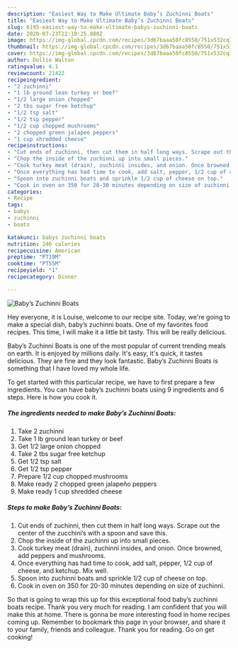 ```yaml
---
description: "Easiest Way to Make Ultimate Baby’s Zuchinni Boats"
title: "Easiest Way to Make Ultimate Baby’s Zuchinni Boats"
slug: 6195-easiest-way-to-make-ultimate-babys-zuchinni-boats
date: 2020-07-23T22:10:25.880Z
image: https://img-global.cpcdn.com/recipes/3d67baaa50fc8550/751x532cq70/babys-zuchinni-boats-recipe-main-photo.jpg
thumbnail: https://img-global.cpcdn.com/recipes/3d67baaa50fc8550/751x532cq70/babys-zuchinni-boats-recipe-main-photo.jpg
cover: https://img-global.cpcdn.com/recipes/3d67baaa50fc8550/751x532cq70/babys-zuchinni-boats-recipe-main-photo.jpg
author: Dollie Walton
ratingvalue: 4.1
reviewcount: 21422
recipeingredient:
- "2 zuchinni"
- "1 lb ground lean turkey or beef"
- "1/2 large onion chopped"
- "2 tbs sugar free ketchup"
- "1/2 tsp salt"
- "1/2 tsp pepper"
- "1/2 cup chopped mushrooms"
- "2 chopped green jalapeo peppers"
- "1 cup shredded cheese"
recipeinstructions:
- "Cut ends of zuchinni, then cut them in half long ways. Scrape out the center of the zucchini’s with a spoon and save this."
- "Chop the inside of the zuchinni up into small pieces."
- "Cook turkey meat (drain), zuchinni insides, and onion. Once browned, add peppers and mushrooms."
- "Once everything has had time to cook, add salt, pepper, 1/2 cup of cheese, and ketchup. Mix well."
- "Spoon into zuchinni boats and sprinkle 1/2 cup of cheese on top."
- "Cook in oven on 350 for 20-30 minutes depending on size of zuchinni."
categories:
- Recipe
tags:
- babys
- zuchinni
- boats

katakunci: babys zuchinni boats 
nutrition: 246 calories
recipecuisine: American
preptime: "PT19M"
cooktime: "PT55M"
recipeyield: "1"
recipecategory: Dinner

---
```



![Baby’s Zuchinni Boats](https://img-global.cpcdn.com/recipes/3d67baaa50fc8550/751x532cq70/babys-zuchinni-boats-recipe-main-photo.jpg)

Hey everyone, it is Louise, welcome to our recipe site. Today, we're going to make a special dish, baby’s zuchinni boats. One of my favorites food recipes. This time, I will make it a little bit tasty. This will be really delicious.

Baby’s Zuchinni Boats is one of the most popular of current trending meals on earth. It is enjoyed by millions daily. It's easy, it's quick, it tastes delicious. They are fine and they look fantastic. Baby’s Zuchinni Boats is something that I have loved my whole life.




To get started with this particular recipe, we have to first prepare a few ingredients. You can have baby’s zuchinni boats using 9 ingredients and 6 steps. Here is how you cook it.

<!--inarticleads1-->

##### The ingredients needed to make Baby’s Zuchinni Boats:

1. Take 2 zuchinni
1. Take 1 lb ground lean turkey or beef
1. Get 1/2 large onion chopped
1. Take 2 tbs sugar free ketchup
1. Get 1/2 tsp salt
1. Get 1/2 tsp pepper
1. Prepare 1/2 cup chopped mushrooms
1. Make ready 2 chopped green jalapeño peppers
1. Make ready 1 cup shredded cheese




<!--inarticleads2-->

##### Steps to make Baby’s Zuchinni Boats:

1. Cut ends of zuchinni, then cut them in half long ways. Scrape out the center of the zucchini’s with a spoon and save this.
1. Chop the inside of the zuchinni up into small pieces.
1. Cook turkey meat (drain), zuchinni insides, and onion. Once browned, add peppers and mushrooms.
1. Once everything has had time to cook, add salt, pepper, 1/2 cup of cheese, and ketchup. Mix well.
1. Spoon into zuchinni boats and sprinkle 1/2 cup of cheese on top.
1. Cook in oven on 350 for 20-30 minutes depending on size of zuchinni.




So that is going to wrap this up for this exceptional food baby’s zuchinni boats recipe. Thank you very much for reading. I am confident that you will make this at home. There is gonna be more interesting food in home recipes coming up. Remember to bookmark this page in your browser, and share it to your family, friends and colleague. Thank you for reading. Go on get cooking!
